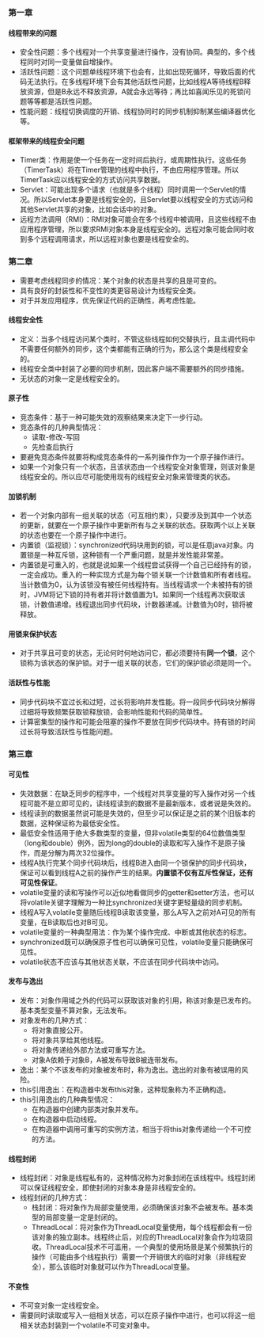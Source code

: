 ### 第一章

#### 线程带来的问题

* 安全性问题：多个线程对一个共享变量进行操作，没有协同。典型的，多个线程同时对同一变量做自增操作。
* 活跃性问题：这个问题单线程环境下也会有，比如出现死循环，导致后面的代码无法执行。在多线程环境下会有其他活跃性问题，比如线程A等待线程B释放资源，但是B永远不释放资源，A就会永远等待；再比如喜闻乐见的死锁问题等等都是活跃性问题。
* 性能问题：线程切换调度的开销、线程协同时的同步机制抑制某些编译器优化等。

#### 框架带来的线程安全问题

* Timer类：作用是使一个任务在一定时间后执行，或周期性执行。这些任务（TimerTask）将在Timer管理的线程中执行，不由应用程序管理。所以TimerTask应以线程安全的方式访问共享数据。
* Servlet：可能出现多个请求（也就是多个线程）同时调用一个Servlet的情况。所以Servlet本身要是线程安全的，且Servlet要以线程安全的方式访问和其他Servlet共享的对象，比如会话中的对象。
* 远程方法调用（RMI）：RMI对象可能会在多个线程中被调用，且这些线程不由应用程序管理，所以要求RMI对象本身是线程安全的。远程对象可能会同时收到多个远程调用请求，所以远程对象也要是线程安全的。

### 第二章

* 需要考虑线程同步的情况：某个对象的状态是共享的且是可变的。
* 具有良好的封装性和不变性的类更容易设计为线程安全类。
* 对于并发应用程序，优先保证代码的正确性，再考虑性能。

#### 线程安全性

* 定义：当多个线程访问某个类时，不管这些线程如何交替执行，且主调代码中不需要任何额外的同步，这个类都能有正确的行为，那么这个类是线程安全的。
* 线程安全类中封装了必要的同步机制，因此客户端不需要额外的同步措施。
* 无状态的对象一定是线程安全的。

#### 原子性

* 竞态条件：基于一种可能失效的观察结果来决定下一步行动。
* 竞态条件的几种典型情况：
  * 读取-修改-写回
  * 先检查后执行
* 要避免竞态条件就要将构成竞态条件的一系列操作作为一个原子操作进行。
* 如果一个对象只有一个状态，且该状态由一个线程安全对象管理，则该对象是线程安全的。所以应尽可能使用现有的线程安全对象来管理类的状态。

#### 加锁机制

* 若一个对象内部有一组关联的状态（可互相约束），只要涉及到其中一个状态的更新，就要在一个原子操作中更新所有与之关联的状态。获取两个以上关联的状态也要在一个原子操作中进行。
* 内置锁（监视锁）：synchronized代码块用到的锁，可以是任意java对象。内置锁是一种互斥锁，这种锁有一个严重问题，就是并发性能非常差。
* 内置锁是可重入的，也就是说如果一个线程尝试获得一个自己已经持有的锁，一定会成功。重入的一种实现方式是为每个锁关联一个计数值和所有者线程。当计数值为0，认为该锁没有被任何线程持有。当线程请求一个未被持有的锁时，JVM将记下锁的持有者并将计数值置为1。如果同一个线程再次获取该锁，计数值递增。线程退出同步代码块，计数器递减。计数值为0时，锁将被释放。

#### 用锁来保护状态

* 对于共享且可变的状态，无论何时何地访问它，都必须要持有**同一个锁**，这个锁称为该状态的保护锁。对于一组关联的状态，它们的保护锁必须是同一个。

#### 活跃性与性能

* 同步代码块不宜过长和过短，过长将影响并发性能。将一段同步代码块分解得过细将导致频繁获取锁释放锁，会影响性能和代码的简单性。
* 计算密集型的操作和可能会阻塞的操作不要放在同步代码块中。持有锁的时间过长将导致活跃性与性能问题。

### 第三章

#### 可见性

* 失效数据：在缺乏同步的程序中，一个线程对共享变量的写入操作对另一个线程可能不是立即可见的，读线程读到的数据不是最新版本，或者说是失效的。
* 线程读到的数据虽然说可能是失效的，但至少可以保证是之前的某个旧版本的数据，这种保证称为最低安全性。
* 最低安全性适用于绝大多数类型的变量，但非volatile类型的64位数值类型（long和double）例外，因为long的double的读取和写入操作不是原子操作，而是分解为两次32位操作。
* 线程A执行完某个同步代码块后，线程B进入由同一个锁保护的同步代码块，保证可以看到线程A之前的操作产生的结果。**内置锁不仅有互斥性保证，还有可见性保证**。
* volatile变量的读和写操作可以近似地看做同步的getter和setter方法，也可以将volatile关键字理解为一种比synchronized关键字更轻量级的同步机制。
* 线程A写入volatile变量随后线程B读取该变量，那么A写入之前对A可见的所有变量，在B读取后也对B可见。
* volatile变量的一种典型用法：作为某个操作完成、中断或其他状态的标志。
* synchronized既可以确保原子性也可以确保可见性，volatile变量只能确保可见性。
* volatile状态不应该与其他状态关联，不应该在同步代码块中访问。

#### 发布与逸出

* 发布：对象作用域之外的代码可以获取该对象的引用，称该对象是已发布的。基本类型变量不算对象，无法发布。
* 对象发布的几种方式：
  * 将对象直接公开。
  * 将对象共享给其他线程。
  * 将对象传递给外部方法或可重写方法。
  * 对象A依赖于对象B，A被发布导致B被连带发布。
* 逸出：某个不该发布的对象被发布时，称为逸出。逸出的对象有被误用的风险。
* this引用逸出：在构造器中发布this对象，这种现象称为不正确构造。
* this引用逸出的几种典型情况：
  * 在构造器中创建内部类对象并发布。
  * 在构造器中启动线程。
  * 在构造器中调用可重写的实例方法，相当于将this对象传递给一个不可控的方法。

#### 线程封闭

* 线程封闭：对象是线程私有的，这种情况称为对象封闭在该线程中。线程封闭可以保证线程安全，即使封闭的对象本身是非线程安全的。
* 线程封闭的几种方式：
  * 栈封闭：将对象作为局部变量使用，必须确保该对象不会被发布。基本类型的局部变量一定是封闭的。
  * ThreadLocal：将对象作为ThreadLocal变量使用，每个线程都会有一份该对象的独立副本。线程终止后，对应的ThreadLocal对象会作为垃圾回收。ThreadLocal技术不可滥用，一个典型的使用场景是某个频繁执行的操作（可能由多个线程执行）需要一个开销很大的临时对象（非线程安全），那么该临时对象就可以作为ThreadLocal变量。

#### 不变性

* 不可变对象一定线程安全。
* 需要同时读取或写入一组相关状态，可以在原子操作中进行，也可以将这一组相关状态封装到一个volatile不可变对象中。